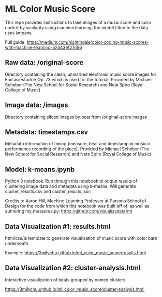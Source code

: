 # ML Color Music Score

This repo provides instructions to take images of a music score and color code it by similarity using machine learning; the model fitted to the data uses kmeans.

Full guide: https://medium.com/nightingale/color-coding-music-scores-with-machine-learning-a2443ef27d96


## Raw data: /original-score

Directory containing the clean, unmarked electronic music score images for Fantasiestuckie Op. 73 which is used for the tutorial. Provided by Michael Schober (The New School for Social Research) and Neta Spiro (Royal College of Music).

## Image data: /images

Directory containing sliced images by beat from /original-score images

## Metadata: timestamps.csv

Metadata information of timing (measure, beat and timestamp in musical performance recording of the piece). Provided by Michael Schober (The New School for Social Research) and Neta Spiro (Royal College of Music)

## Model: k-means.ipynb

Python 3 notebook. Run through this notebook to output results of clustering image data and metadata using k-means. Will generate cluster_results.csv and cluster_results.json

Credits to Aaron Hill, Machine Learning Professor at Parsons School of Design for the code from which this notebook was built off of, as well as authoring my_measures.py: https://github.com/visualizedata/ml

## Data Visualization #1: results.html

html/css/js template to generate visualization of music score with color bars underneath

Example: https://3milychu.github.io/ml_color_music_score/results.html

## Data Visualization #2: cluster-analysis.html

Interactive visualization of beats grouped by named clusters

https://3milychu.github.io/ml_color_music_score/cluster-analysis.html

